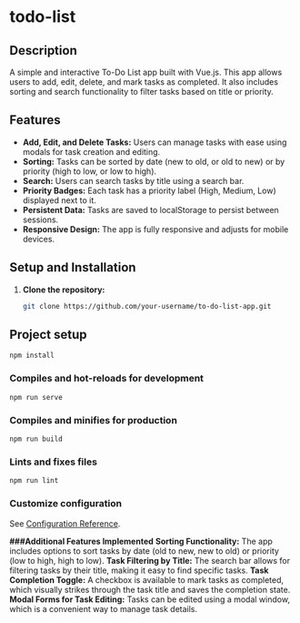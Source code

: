 # todo-list

## Description
A simple and interactive To-Do List app built with Vue.js. This app allows users to add, edit, delete, and mark tasks as completed. It also includes sorting and search functionality to filter tasks based on title or priority.

## Features
- **Add, Edit, and Delete Tasks:** Users can manage tasks with ease using modals for task creation and editing.
- **Sorting:** Tasks can be sorted by date (new to old, or old to new) or by priority (high to low, or low to high).
- **Search:** Users can search tasks by title using a search bar.
- **Priority Badges:** Each task has a priority label (High, Medium, Low) displayed next to it.
- **Persistent Data:** Tasks are saved to localStorage to persist between sessions.
- **Responsive Design:** The app is fully responsive and adjusts for mobile devices.

## Setup and Installation

1. **Clone the repository:**

   ```bash
   git clone https://github.com/your-username/to-do-list-app.git


## Project setup
```
npm install
```

### Compiles and hot-reloads for development
```
npm run serve
```

### Compiles and minifies for production
```
npm run build
```

### Lints and fixes files
```
npm run lint
```

### Customize configuration
See [Configuration Reference](https://cli.vuejs.org/config/).

**###Additional Features Implemented**
**Sorting Functionality:** The app includes options to sort tasks by date (old to new, new to old) or priority (low to high, high to low).
**Task Filtering by Title:** The search bar allows for filtering tasks by their title, making it easy to find specific tasks.
**Task Completion Toggle:** A checkbox is available to mark tasks as completed, which visually strikes through the task title and saves the completion state.
**Modal Forms for Task Editing:** Tasks can be edited using a modal window, which is a convenient way to manage task details.
